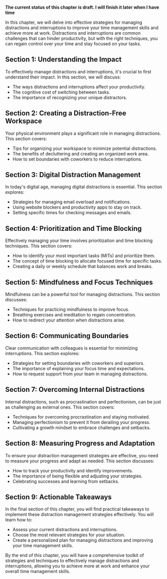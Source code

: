 **The current status of this chapter is draft. I will finish it later when I have time**

In this chapter, we will delve into effective strategies for managing distractions and interruptions to improve your time management skills and achieve more at work. Distractions and interruptions are common challenges that can hinder productivity, but with the right techniques, you can regain control over your time and stay focused on your tasks.

Section 1: Understanding the Impact
-----------------------------------

To effectively manage distractions and interruptions, it's crucial to first understand their impact. In this section, we will discuss:

* The ways distractions and interruptions affect your productivity.
* The cognitive cost of switching between tasks.
* The importance of recognizing your unique distractors.

Section 2: Creating a Distraction-Free Workspace
------------------------------------------------

Your physical environment plays a significant role in managing distractions. This section covers:

* Tips for organizing your workspace to minimize potential distractions.
* The benefits of decluttering and creating an organized work area.
* How to set boundaries with coworkers to reduce interruptions.

Section 3: Digital Distraction Management
-----------------------------------------

In today's digital age, managing digital distractions is essential. This section explores:

* Strategies for managing email overload and notifications.
* Using website blockers and productivity apps to stay on track.
* Setting specific times for checking messages and emails.

Section 4: Prioritization and Time Blocking
-------------------------------------------

Effectively managing your time involves prioritization and time blocking techniques. This section covers:

* How to identify your most important tasks (MITs) and prioritize them.
* The concept of time blocking to allocate focused time for specific tasks.
* Creating a daily or weekly schedule that balances work and breaks.

Section 5: Mindfulness and Focus Techniques
-------------------------------------------

Mindfulness can be a powerful tool for managing distractions. This section discusses:

* Techniques for practicing mindfulness to improve focus.
* Breathing exercises and meditation to regain concentration.
* How to redirect your attention when distractions arise.

Section 6: Communicating Boundaries
-----------------------------------

Clear communication with colleagues is essential for minimizing interruptions. This section explores:

* Strategies for setting boundaries with coworkers and superiors.
* The importance of explaining your focus time and expectations.
* How to request support from your team in managing distractions.

Section 7: Overcoming Internal Distractions
-------------------------------------------

Internal distractions, such as procrastination and perfectionism, can be just as challenging as external ones. This section covers:

* Techniques for overcoming procrastination and staying motivated.
* Managing perfectionism to prevent it from derailing your progress.
* Cultivating a growth mindset to embrace challenges and setbacks.

Section 8: Measuring Progress and Adaptation
--------------------------------------------

To ensure your distraction management strategies are effective, you need to measure your progress and adapt as needed. This section discusses:

* How to track your productivity and identify improvements.
* The importance of being flexible and adjusting your strategies.
* Celebrating successes and learning from setbacks.

Section 9: Actionable Takeaways
-------------------------------

In the final section of this chapter, you will find practical takeaways to implement these distraction management strategies effectively. You will learn how to:

* Assess your current distractions and interruptions.
* Choose the most relevant strategies for your situation.
* Create a personalized plan for managing distractions and improving your time management skills.

By the end of this chapter, you will have a comprehensive toolkit of strategies and techniques to effectively manage distractions and interruptions, allowing you to achieve more at work and enhance your overall time management skills.
